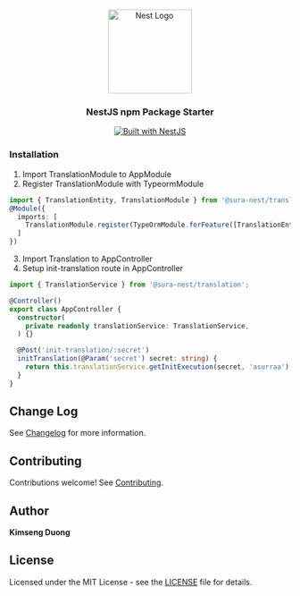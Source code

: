 <h1 align="center"></h1>

<div align="center">
  <a href="http://nestjs.com/" target="_blank">
    <img src="https://nestjs.com/img/logo_text.svg" width="150" alt="Nest Logo" />
  </a>
</div>

<h3 align="center">NestJS npm Package Starter</h3>

<div align="center">
  <a href="https://nestjs.com" target="_blank">
    <img src="https://img.shields.io/badge/built%20with-NestJs-red.svg" alt="Built with NestJS">
  </a>
</div>

### Installation

1. Import TranslationModule to AppModule
2. Register TranslationModule with TypeormModule

```typescript
import { TranslationEntity, TranslationModule } from '@sura-nest/translation';
@Module({
  imports: [
    TranslationModule.register(TypeOrmModule.forFeature([TranslationEntity])),
  ]
})
```

3. Import Translation to AppController
4. Setup init-translation route in AppController

```typescript
import { TranslationService } from '@sura-nest/translation';

@Controller()
export class AppController {
  constructor(
    private readonly translationService: TranslationService,
  ) {}

  @Post('init-translation/:secret')
  initTranslation(@Param('secret') secret: string) {
    return this.translationService.getInitExecution(secret, 'asurraa');
  }
}
```

## Change Log

See [Changelog](CHANGELOG.md) for more information.

## Contributing

Contributions welcome! See [Contributing](CONTRIBUTING.md).

## Author

**Kimseng Duong**

## License

Licensed under the MIT License - see the [LICENSE](LICENSE) file for details.